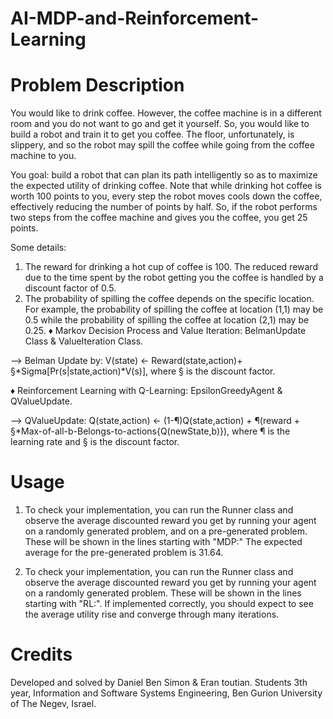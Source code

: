 # AI-MDP-and-Reinforcement-Learning
# Problem Description
You would like to drink coffee. However, the coffee machine is in a different room and you do not want to go and get it yourself. So, you would like to build a robot and train it to get you coffee. The floor, unfortunately, is slippery, and so the robot may spill the coffee while going from the coffee machine to you.

You goal: build a robot that can plan its path intelligently so as to maximize the expected utility of drinking coffee. Note that while drinking hot coffee is worth 100 points to you, every step the robot moves cools down the coffee, effectively reducing the number of points by half. So, if the robot performs two steps from the coffee machine and gives you the coffee, you get 25 points.

Some details:

1. The reward for drinking a hot cup of coffee is 100. The reduced reward due to the time spent by the robot getting you the coffee is handled by a discount factor of 0.5.
2. The probability of spilling the coffee depends on the specific location. For example, the probability of spilling the coffee at location (1,1) may be 0.5 while the probability of spilling the coffee at location (2,1) may be 0.25.
♦ Markov Decision Process and Value Iteration: BelmanUpdate Class & ValueIteration Class.

--> Belman Update by: V(state) <- Reward(state,action)+ §*Sigma[Pr(s|state,action)*V(s)], where § is the discount factor.

♦ Reinforcement Learning with Q-Learning: EpsilonGreedyAgent & QValueUpdate.

--> QValueUpdate: Q(state,action) <- (1-¶)Q(state,action) + ¶(reward + §*Max-of-all-b-Belongs-to-actions{Q(newState,b)}), where ¶ is the learning rate and § is the discount factor.

# Usage
1. To check your implementation, you can run the Runner class and observe the average discounted reward you get by running your agent on a randomly generated problem, and on a pre-generated problem. These will be shown in the lines starting with "MDP:" The expected average for the pre-generated problem is 31.64.

2. To check your implementation, you can run the Runner class and observe the average discounted reward you get by running your agent on a randomly generated problem. These will be shown in the lines starting with "RL:". If implemented correctly, you should expect to see the average utility rise and converge through many iterations.

# Credits
Developed and solved by Daniel Ben Simon & Eran toutian. Students 3th year, Information and Software Systems Engineering, Ben Gurion University of The Negev, Israel.
